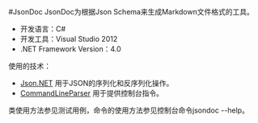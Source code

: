 #JsonDoc
JsonDoc为根据Json Schema来生成Markdown文件格式的工具。

- 开发语言：C#
- 开发工具：Visual Studio 2012
- .NET Framework Version：4.0

使用的技术：

- [Json.NET](http://james.newtonking.com/ "Json.Net") 用于JSON的序列化和反序列化操作。
- [CommandLineParser](http://commandline.codeplex.com/ "CommandLineParser") 用于提供控制台指令。

类使用方法参见测试用例，命令的使用方法参见控制台命令jsondoc --help。